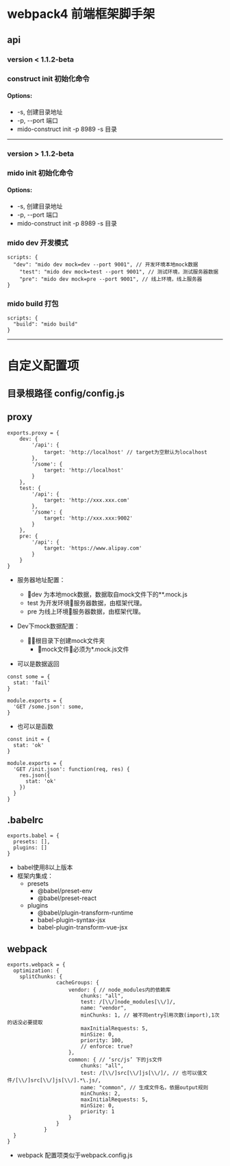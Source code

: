 # webpack4 前端框架脚手架

## api
### version < 1.1.2-beta
### construct init 初始化命令
#### Options:

* -s, 创建目录地址 
* -p, --port 端口
* mido-construct init -p 8989 -s 目录

___

### version > 1.1.2-beta
### mido init 初始化命令
#### Options:

* -s, 创建目录地址 
* -p, --port 端口
* mido-construct init -p 8989 -s 目录

### mido dev 开发模式
```vim
scripts: {
  "dev": "mido dev mock=dev --port 9001", // 开发环境本地mock数据
	"test": "mido dev mock=test --port 9001", // 测试环境，测试服务器数据
	"pre": "mido dev mock=pre --port 9001", // 线上环境，线上服务器
}
```

### mido build 打包
```vim
scripts: {
  "build": "mido build"
}
```
***
# 自定义配置项

## 目录根路径 config/config.js

## proxy
```vim
exports.proxy = {
	dev: {
		'/api': {
			target: 'http://localhost' // target为空默认为localhost
		},
		'/some': {
			target: 'http://localhost'
		}
	},
	test: {
		'/api': {
			target: 'http://xxx.xxx.com'
		},
		'/some': {
			target: 'http://xxx.xxx:9002'
		}
	},
	pre: {
		'/api': {
			target: 'https://www.alipay.com'
		}
	}
}
```
- 服务器地址配置：
  - dev 为本地mock数据，数据取自mock文件下的**.mock.js
  - test 为开发环境服务器数据，由框架代理。
  - pre 为线上环境服务器数据，由框架代理。
- Dev下mock数据配置：
  - 根目录下创建mock文件夹
	- mock文件必须为*.mock.js文件

- 可以是数据返回
```vim
const some = {
  stat: 'fail'
}

module.exports = {
  'GET /some.json': some, 
}
```
- 也可以是函数
```vim
const init = {
  stat: 'ok'
}

module.exports = {
  'GET /init.json': function(req, res) {
    res.json({
      stat: 'ok'
    })
  }
}
```

## .babelrc
```vim
exports.babel = {
  presets: [],
  plugins: []
}
```
- babel使用8以上版本
- 框架内集成：
  + presets
      - @babel/preset-env
      - @babel/preset-react
  + plugins
      - @babel/plugin-transform-runtime
      - babel-plugin-syntax-jsx
      - babel-plugin-transform-vue-jsx

## webpack
```vim
exports.webpack = {
  optimization: {
    splitChunks: {
				cacheGroups: {
					vendor: { // node_modules内的依赖库
						chunks: "all",
						test: /[\\/]node_modules[\\/]/,
						name: "vendor",
						minChunks: 1, // 被不同entry引用次数(import),1次的话没必要提取
						maxInitialRequests: 5,
						minSize: 0,
						priority: 100,
						// enforce: true?
					},
					common: { // ‘src/js’ 下的js文件
						chunks: "all",
						test: /[\\/]src[\\/]js[\\/]/, // 也可以值文件/[\\/]src[\\/]js[\\/].*\.js/,  
						name: "common", // 生成文件名，依据output规则
						minChunks: 2,
						maxInitialRequests: 5,
						minSize: 0,
						priority: 1
					}
				}
			}
  }
}
```
- webpack 配置项类似于webpack.config.js

